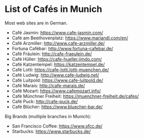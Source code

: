 # List of Cafés in Munich

Most web sites are in German.

* Café Jasmin: https://www.cafe-jasmin.com/
* Café am Beethovenplatz: https://www.mariandl.com/en/
* Café Arzmiller: http://www.cafe-arzmiller.de/
* Fortuna Cafébar: http://www.fortuna-cafebar.de/
* Café Fräulein: http://cafe-fraeulein.de/
* Café Hüller: https://cafe-hueller.jimdo.com/
* Café Katzentempel: https://katzentempel.de/
* Café Lotti: https://cafe-lotti.lotti-muenchen.de/
* Café Ludwig: http://www.cafe-ludwig.net/
* Café Luitpold: https://www.cafe-luitpold.de/
* Café Marais: http://cafe-marais.de/
* Café Mozart: https://www.cafemozart.info/
* Café Münchner Freiheit: https://muenchner-freiheit.de/cafes/
* Café Puck: http://cafe-puck.de/
* Café Blücher: https://www.bluecher-bar.de/

Big Brands (multiple branches in Munich):
* San Francisco Coffee: https://www.sfcc.de/
* Starbucks: https://www.starbucks.de/
